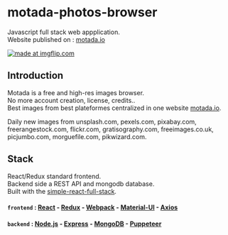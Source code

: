 # motada-photos-browser
Javascript full stack web appplication.  
Website published on : [motada.io](https://www.motada.io/)

<a href="https://imgflip.com/gif/2kmc14"><img src="https://i.imgflip.com/2kmc14.gif" title="made at imgflip.com"/></a>

## Introduction

Motada is a free and high-res images browser.  
No more account creation, license, credits..  
Best images from best plateformes centralized in one website [motada.io](https://www.motada.io/).
  
Daily new images from  unsplash.com, pexels.com, pixabay.com, freerangestock.com, flickr.com, gratisography.com, freeimages.co.uk, picjumbo.com, morguefile.com, pikwizard.com.

## Stack
React/Redux standard frontend.  
Backend side a REST API and mongodb database.  
Built with the [simple-react-full-stack](https://github.com/crsandeep/simple-react-full-stack).

#### `frontend` : [React](https://github.com/facebook/react) - [Redux](https://github.com/reduxjs/redux) - [Webpack](https://github.com/webpack/webpack) - [Material-UI](https://github.com/mui-org/material-ui) - [Axios](https://github.com/axios/axios)

#### `backend` : [Node.js](https://nodejs.org/en/) - [Express](https://github.com/expressjs/express) - [MongoDB](https://github.com/mongodb/mongo) - [Puppeteer](https://github.com/GoogleChrome/puppeteer)